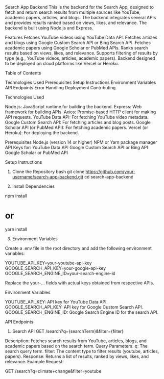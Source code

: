 Search App Backend
This is the backend for the Search App, designed to fetch and return search results from multiple sources like YouTube, academic papers, articles, and blogs. The backend integrates several APIs and provides results ranked based on views, likes, and relevance. The backend is built using Node.js and Express.

Features
Fetches YouTube videos using YouTube Data API.
Fetches articles and blogs using Google Custom Search API or Bing Search API.
Fetches academic papers using Google Scholar or PubMed APIs.
Ranks search results based on views, likes, and relevance.
Supports filtering of results by type (e.g., YouTube videos, articles, academic papers).
Backend designed to be deployed on cloud platforms like Vercel or Heroku.


Table of Contents


Technologies Used
Prerequisites
Setup Instructions
Environment Variables
API Endpoints
Error Handling
Deployment
Contributing


Technologies Used


Node.js: JavaScript runtime for building the backend.
Express: Web framework for building APIs.
Axios: Promise-based HTTP client for making API requests.
YouTube Data API: For fetching YouTube video metadata.
Google Custom Search API: For fetching articles and blog posts.
Google Scholar API (or PubMed API): For fetching academic papers.
Vercel (or Heroku): For deploying the backend.


Prerequisites
Node.js (version 14 or higher)
NPM or Yarn package manager
API Keys for:
YouTube Data API
Google Custom Search API or Bing API
Google Scholar or PubMed API


Setup Instructions


1. Clone the Repository
bash
git clone https://github.com/your-username/search-app-backend.git
cd search-app-backend


3. Install Dependencies

npm install
# or
yarn install


3. Environment Variables


Create a .env file in the root directory and add the following environment variables:

YOUTUBE_API_KEY=your-youtube-api-key
GOOGLE_SEARCH_API_KEY=your-google-api-key
GOOGLE_SEARCH_ENGINE_ID=your-search-engine-id

Replace the your-... fields with actual keys obtained from respective APIs.

Environment Variables

YOUTUBE_API_KEY: API key for YouTube Data API.
GOOGLE_SEARCH_API_KEY: API key for Google Custom Search API.
GOOGLE_SEARCH_ENGINE_ID: Google Search Engine ID for the search API.


API Endpoints

1. Search API
GET /search?q={searchTerm}&filter={filter}

Description: Fetches search results from YouTube, articles, blogs, and academic papers based on the search term.
Query Parameters:
q: The search query term.
filter: The content type to filter results (youtube, articles, papers).
Response:
Returns a list of results, ranked by views, likes, and relevance.
Example Request:


GET /search?q=climate+change&filter=youtube

